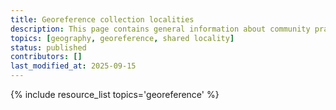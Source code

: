```yaml
---
title: Georeference collection localities
description: This page contains general information about community practices for georeferencing collection localities, and also aggregates links to additional resources with more specific information.
topics: [geography, georeference, shared locality]
status: published
contributors: []
last_modified_at: 2025-09-15
---
```


{% include resource_list topics='georeference' %}
